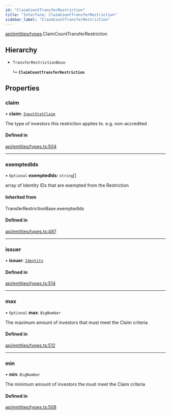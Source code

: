 ```yaml
---
id: "ClaimCountTransferRestriction"
title: "Interface: ClaimCountTransferRestriction"
sidebar_label: "ClaimCountTransferRestriction"
---
```


[api/entities/types](../../../../../modules/API/Entities/Types/Types.md).ClaimCountTransferRestriction

## Hierarchy

- `TransferRestrictionBase`

  ↳ **`ClaimCountTransferRestriction`**

## Properties

### claim

• **claim**: [`InputStatClaim`](../../../../../modules/API/Entities/Types/Types.md#inputstatclaim)

The type of investors this restriction applies to. e.g. non-accredited

#### Defined in

[api/entities/types.ts:504](https://github.com/PolymeshAssociation/polymesh-sdk/blob/654b99c8d/src/api/entities/types.ts#L504)

___

### exemptedIds

• `Optional` **exemptedIds**: `string`[]

array of Identity IDs that are exempted from the Restriction

#### Inherited from

TransferRestrictionBase.exemptedIds

#### Defined in

[api/entities/types.ts:487](https://github.com/PolymeshAssociation/polymesh-sdk/blob/654b99c8d/src/api/entities/types.ts#L487)

___

### issuer

• **issuer**: [`Identity`](../../../../../classes/API/Entities/Identity/Identity.md)

#### Defined in

[api/entities/types.ts:514](https://github.com/PolymeshAssociation/polymesh-sdk/blob/654b99c8d/src/api/entities/types.ts#L514)

___

### max

• `Optional` **max**: `BigNumber`

The maximum amount of investors that must meet the Claim criteria

#### Defined in

[api/entities/types.ts:512](https://github.com/PolymeshAssociation/polymesh-sdk/blob/654b99c8d/src/api/entities/types.ts#L512)

___

### min

• **min**: `BigNumber`

The minimum amount of investors the must meet the Claim criteria

#### Defined in

[api/entities/types.ts:508](https://github.com/PolymeshAssociation/polymesh-sdk/blob/654b99c8d/src/api/entities/types.ts#L508)

